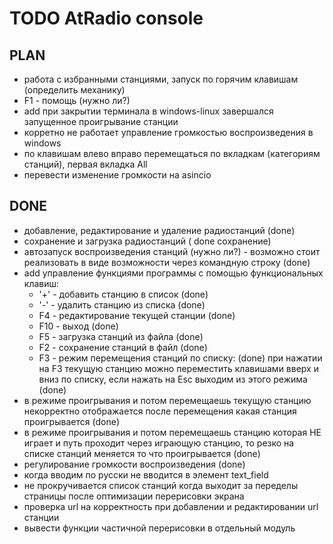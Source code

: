 # TODO AtRadio console

##  PLAN

- работа с избранными станциями, запуск по горячим клавишам (определить механику)
- F1 - помощь (нужно ли?)
- add при закрытии терминала в windows-linux завершался запущенное проигрывание станции
- корретно не работает управление громкостью воспроизведения в windows
- по клавишам влево вправо перемещаться по вкладкам (категориям станций), первая вкладка All 
- перевести изменение громкости на asincio

## DONE

- добавление, редактирование и удаление радиостанций (done)
- сохранение  и загрузка радиостанций ( done  сохранение)
- автозапуск воспроизведения станций (нужно ли?) - возможно стоит реализовать в виде возможности через командную строку (done)
- add управление функциями программы с помощью функциональных клавиш:  
    - '+' - добавить станцию в список (done)
    - '-' - удалить станцию из списка (done)
    - F4 - редактирование текущей станции (done)
    - F10 - выход (done)
    - F5 - загрузка станций из файла (done)
    - F2 - сохранение станций в файл (done)
    - F3 - режим перемещения станций по списку: (done)
         при нажатии на F3  текущую станцию можно переместить клавишами вверх и вниз по списку, если нажать на Esc выходим из этого режима (done)
- в режиме проигрывания и потом перемещаешь текущую станцию некорректно отображается после перемещения какая станция проигрывается (done)
- в режиме проигрывания и потом перемещаешь станцию которая НЕ играет и путь проходит через играющую станцию, то резко на списке станций меняется то что проигрывается (done)
- регулирование громкости воспроизведения (done)
- когда вводим по русски не вводится в элемент text_field
- не прокручивается список станций когда выходит за переделы страницы после оптимизации перерисовки экрана
- проверка url  на корректность при добавлении и редактировании  url  станции
- вывести функции частичной перерисовки в отдельный модуль




